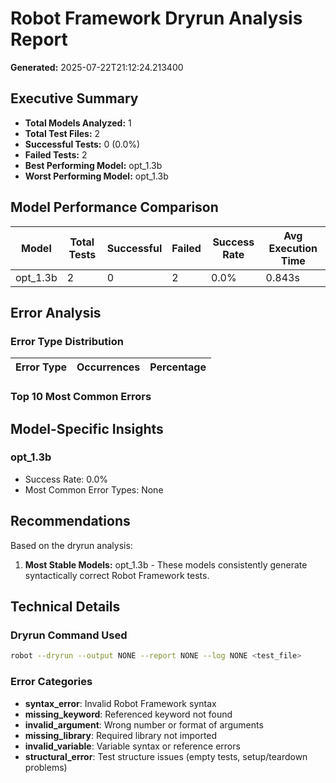 # Robot Framework Dryrun Analysis Report
**Generated:** 2025-07-22T21:12:24.213400

## Executive Summary

- **Total Models Analyzed:** 1
- **Total Test Files:** 2
- **Successful Tests:** 0 (0.0%)
- **Failed Tests:** 2
- **Best Performing Model:** opt_1.3b
- **Worst Performing Model:** opt_1.3b

## Model Performance Comparison

| Model | Total Tests | Successful | Failed | Success Rate | Avg Execution Time |
|-------|-------------|------------|--------|--------------|-------------------|
| opt_1.3b | 2 | 0 | 2 | 0.0% | 0.843s |

## Error Analysis

### Error Type Distribution

| Error Type | Occurrences | Percentage |
|------------|-------------|------------|

### Top 10 Most Common Errors


## Model-Specific Insights

### opt_1.3b
- Success Rate: 0.0%
- Most Common Error Types: None

## Recommendations

Based on the dryrun analysis:

1. **Most Stable Models:** opt_1.3b - These models consistently generate syntactically correct Robot Framework tests.

## Technical Details

### Dryrun Command Used
```bash
robot --dryrun --output NONE --report NONE --log NONE <test_file>
```

### Error Categories
- **syntax_error**: Invalid Robot Framework syntax
- **missing_keyword**: Referenced keyword not found
- **invalid_argument**: Wrong number or format of arguments
- **missing_library**: Required library not imported
- **invalid_variable**: Variable syntax or reference errors
- **structural_error**: Test structure issues (empty tests, setup/teardown problems)
